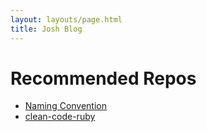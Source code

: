 ```yaml
---
layout: layouts/page.html
title: Josh Blog
---
```

# Recommended Repos
* [Naming Convention](https://github.com/ktaranov/naming-convention)
* [clean-code-ruby](https://github.com/uohzxela/clean-code-ruby)